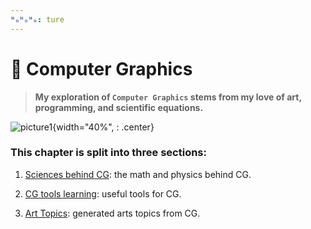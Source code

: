 ```yaml
---
ᴴₒᴴₒᴴₒ: ture
---
```


# **:crystal_ball: Computer Graphics**

>**My exploration of `Computer Graphics` stems from my love of art, programming, and scientific equations.**

![picture1](Science/Noise/Water_Flowing.gif){width="40%", : .center}

### **This chapter is split into three sections:**

1. [Sciences behind CG](Science/README.md): the math and physics behind CG.

2. [CG tools learning](CGtech/README.md): useful tools for CG.
   
3. [Art Topics](Github/README.md): generated arts topics from CG.
